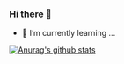 ### Hi there 👋


- 🌱 I’m currently learning ...



[![Anurag's github stats](https://github-readme-stats.vercel.app/api?username=xiaoyunjie)](https://github.com/anuraghazra/github-readme-stats)
